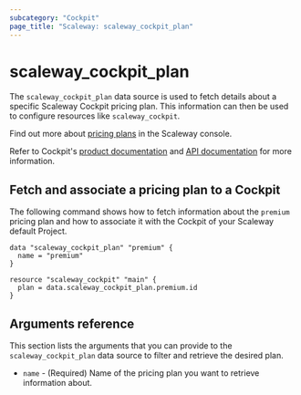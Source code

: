 ```yaml
---
subcategory: "Cockpit"
page_title: "Scaleway: scaleway_cockpit_plan"
---
```

# scaleway_cockpit_plan

The `scaleway_cockpit_plan` data source is used to fetch details about a specific Scaleway Cockpit pricing plan. This information can then be used to configure resources like `scaleway_cockpit`.

Find out more about [pricing plans](https://console.scaleway.com/cockpit/plans) in the Scaleway console.

Refer to Cockpit's [product documentation](https://www.scaleway.com/en/docs/observability/cockpit/concepts/) and [API documentation](https://www.scaleway.com/en/developers/api/cockpit/regional-api) for more information.

## Fetch and associate a pricing plan to a Cockpit

The following command shows how to fetch information about the `premium` pricing plan and how to associate it with the Cockpit of your Scaleway default Project.

```hcl
data "scaleway_cockpit_plan" "premium" {
  name = "premium"
}

resource "scaleway_cockpit" "main" {
  plan = data.scaleway_cockpit_plan.premium.id
}
```

## Arguments reference

This section lists the arguments that you can provide to the `scaleway_cockpit_plan` data source to filter and retrieve the desired plan.

- `name` - (Required) Name of the pricing plan you want to retrieve information about.
